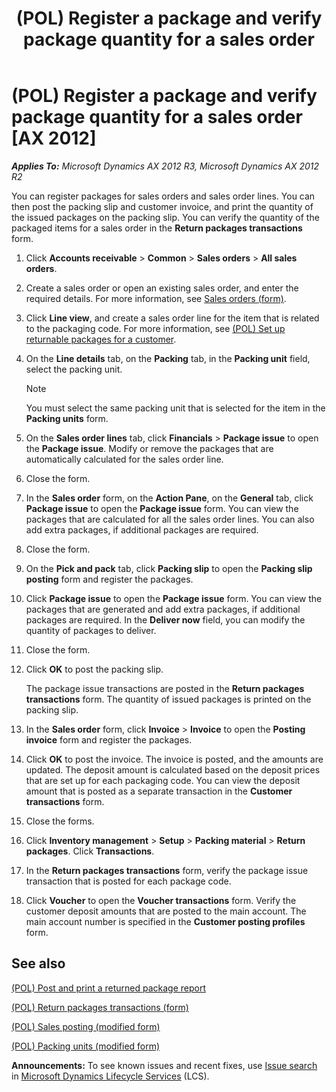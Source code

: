 ﻿---
title: (POL) Register a package and verify package quantity for a sales order
TOCTitle: (POL) Register a package and verify package quantity for a sales order
ms:assetid: a3394526-79c3-4788-9ad6-f7623b52dfcd
ms:mtpsurl: https://technet.microsoft.com/en-us/library/JJ923255(v=AX.60)
ms:contentKeyID: 52075337
ms.date: 04/18/2014
mtps_version: v=AX.60
f1_keywords:
- package
- register
- Poland
---

# (POL) Register a package and verify package quantity for a sales order [AX 2012]


_**Applies To:** Microsoft Dynamics AX 2012 R3, Microsoft Dynamics AX 2012 R2_

You can register packages for sales orders and sales order lines. You can then post the packing slip and customer invoice, and print the quantity of the issued packages on the packing slip. You can verify the quantity of the packaged items for a sales order in the **Return packages transactions** form.

1.  Click **Accounts receivable** \> **Common** \> **Sales orders** \> **All sales orders**.

2.  Create a sales order or open an existing sales order, and enter the required details. For more information, see [Sales orders (form)](https://technet.microsoft.com/en-us/library/aa585863\(v=ax.60\)).

3.  Click **Line view**, and create a sales order line for the item that is related to the packaging code. For more information, see [(POL) Set up returnable packages for a customer](pol-set-up-returnable-packages-for-a-customer.md).

4.  On the **Line details** tab, on the **Packing** tab, in the **Packing unit** field, select the packing unit.
    

    > [!NOTE]
    > <P>You must select the same packing unit that is selected for the item in the <STRONG>Packing units</STRONG> form.</P>



5.  On the **Sales order lines** tab, click **Financials** \> **Package issue** to open the **Package issue**. Modify or remove the packages that are automatically calculated for the sales order line.

6.  Close the form.

7.  In the **Sales order** form, on the **Action Pane**, on the **General** tab, click **Package issue** to open the **Package issue** form. You can view the packages that are calculated for all the sales order lines. You can also add extra packages, if additional packages are required.

8.  Close the form.

9.  On the **Pick and pack** tab, click **Packing slip** to open the **Packing slip posting** form and register the packages.

10. Click **Package issue** to open the **Package issue** form. You can view the packages that are generated and add extra packages, if additional packages are required. In the **Deliver now** field, you can modify the quantity of packages to deliver.

11. Close the form.

12. Click **OK** to post the packing slip.
    
    The package issue transactions are posted in the **Return packages transactions** form. The quantity of issued packages is printed on the packing slip.

13. In the **Sales order** form, click **Invoice** \> **Invoice** to open the **Posting invoice** form and register the packages.

14. Click **OK** to post the invoice. The invoice is posted, and the amounts are updated. The deposit amount is calculated based on the deposit prices that are set up for each packaging code. You can view the deposit amount that is posted as a separate transaction in the **Customer transactions** form.

15. Close the forms.

16. Click **Inventory management** \> **Setup** \> **Packing material** \> **Return packages**. Click **Transactions**.

17. In the **Return packages transactions** form, verify the package issue transaction that is posted for each package code.

18. Click **Voucher** to open the **Voucher transactions** form. Verify the customer deposit amounts that are posted to the main account. The main account number is specified in the **Customer posting profiles** form.

## See also

[(POL) Post and print a returned package report](pol-post-and-print-a-returned-package-report.md)

[(POL) Return packages transactions (form)](https://technet.microsoft.com/en-us/library/jj923259\(v=ax.60\))

[(POL) Sales posting (modified form)](https://technet.microsoft.com/en-us/library/jj923256\(v=ax.60\))

[(POL) Packing units (modified form)](https://technet.microsoft.com/en-us/library/jj681858\(v=ax.60\))

  
**Announcements:** To see known issues and recent fixes, use [Issue search](http://go.microsoft.com/fwlink/?linkid=389258) in [Microsoft Dynamics Lifecycle Services](http://go.microsoft.com/fwlink/?linkid=306505) (LCS).

